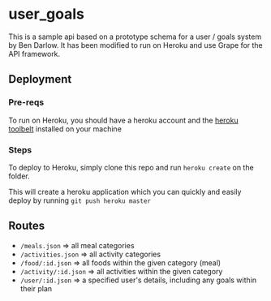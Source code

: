 user_goals
==========

This is a sample api based on a prototype schema for a user / goals system by Ben Darlow. It has been modified to run on Heroku and use Grape for the API framework. 

Deployment
----------

### Pre-reqs

To run on Heroku, you should have a heroku account and the [heroku toolbelt](https://toolbelt.heroku.com/) installed on your machine

### Steps

To deploy to Heroku, simply clone this repo and run `heroku create` on the folder.

This will create a heroku application which you can quickly and easily deploy by running `git push heroku master`

Routes
------

* `/meals.json` => all meal categories
* `/activities.json` => all activity categories
* `/food/:id.json` => all foods within the given category (meal)
* `/activity/:id.json` => all activities within the given category
* `/user/:id.json` => a specified user's details, including any goals within their plan
